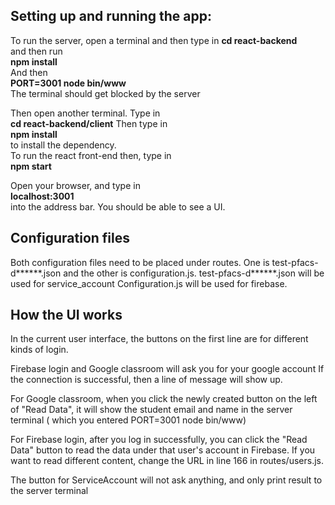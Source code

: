 ## Setting up and running the app: 

To run the server, open a terminal and then type in
**cd react-backend**   
and then run   
**npm install**  
And then  
**PORT=3001 node bin/www**  
The terminal should get blocked by the server

Then open another terminal. Type in  
**cd react-backend/client** 
Then type in  
**npm install**  
to install the dependency.  
To run the react front-end then, type in   
**npm start**  

Open your browser, and type in  
**localhost:3001**  
into the address bar. You should be able to see a UI.

## Configuration files
Both configuration files need to be placed under routes.
One is test-pfacs-d******.json and the other is configuration.js.
test-pfacs-d******.json will be used for service_account
Configuration.js will be used for firebase.

## How the UI works
In the current user interface, the buttons on the first line are for different kinds of login.  
 
Firebase login and Google classroom will ask you for your google account
If the connection is successful, then a line of message will show up.

For Google classroom, when you click the newly created button on the left 
of "Read Data", it will show the student email and name in the server terminal (
which you entered PORT=3001 node bin/www) 

For Firebase login, after you log in successfully, you can click the "Read Data"
button to read the data under that user's account in Firebase. If you want to
read different content, change the URL in line 166 in routes/users.js.

The button for ServiceAccount will not ask anything, and only print result to the server terminal



  



